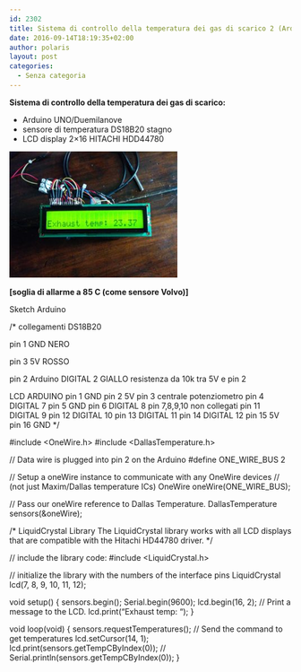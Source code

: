 ```yaml
---
id: 2302
title: Sistema di controllo della temperatura dei gas di scarico 2 (Arduino)
date: 2016-09-14T18:19:35+02:00
author: polaris
layout: post
categories:
  - Senza categoria
---
```

**Sistema di controllo della temperatura dei gas di scarico:**

* Arduino UNO/Duemilanove
* sensore di temperatura DS18B20 stagno
* LCD display 2&#215;16 HITACHI HDD44780

![Exhaust](/foto/exhaust.jpg)

**[soglia di allarme a 85 C (come sensore Volvo)]**


Sketch Arduino

/* collegamenti DS18B20

pin 1 GND NERO

pin 3 5V ROSSO

pin 2 Arduino DIGITAL 2 GIALLO
resistenza da 10k tra 5V e pin 2

LCD ARDUINO
pin 1 GND
pin 2 5V
pin 3 centrale potenziometro
pin 4 DIGITAL 7
pin 5 GND
pin 6 DIGITAL 8
pin 7,8,9,10 non collegati
pin 11 DIGITAL 9
pin 12 DIGITAL 10
pin 13 DIGITAL 11
pin 14 DIGITAL 12
pin 15 5V
pin 16 GND
*/

#include <OneWire.h>
#include <DallasTemperature.h>

// Data wire is plugged into pin 2 on the Arduino
#define ONE\_WIRE\_BUS 2

// Setup a oneWire instance to communicate with any OneWire devices
// (not just Maxim/Dallas temperature ICs)
OneWire oneWire(ONE\_WIRE\_BUS);

// Pass our oneWire reference to Dallas Temperature.
DallasTemperature sensors(&oneWire);

/*
LiquidCrystal Library
The LiquidCrystal
library works with all LCD displays that are compatible with the
Hitachi HD44780 driver.
*/

// include the library code:
#include <LiquidCrystal.h>

// initialize the library with the numbers of the interface pins
LiquidCrystal lcd(7, 8, 9, 10, 11, 12);

void setup() {
sensors.begin();
Serial.begin(9600);
lcd.begin(16, 2);
// Print a message to the LCD.
lcd.print(&#8220;Exhaust temp: &#8220;);
}

void loop(void) {
sensors.requestTemperatures(); // Send the command to get temperatures
lcd.setCursor(14, 1);
lcd.print(sensors.getTempCByIndex(0));
// Serial.println(sensors.getTempCByIndex(0));
}
